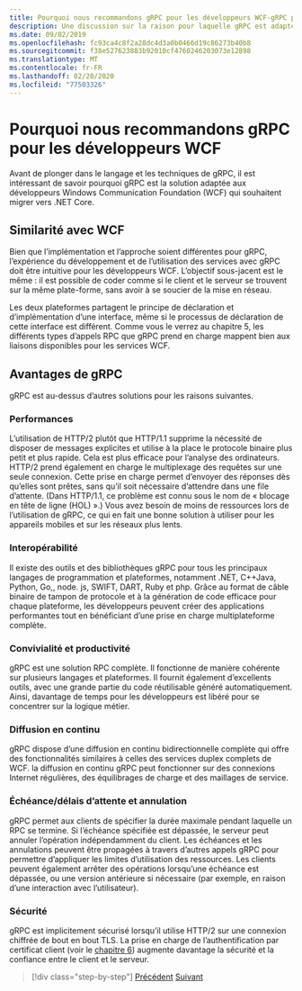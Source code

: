 ```yaml
---
title: Pourquoi nous recommandons gRPC pour les développeurs WCF-gRPC pour les développeurs WCF
description: Une discussion sur la raison pour laquelle gRPC est adapté aux développeurs WCF qui souhaitent migrer vers des architectures et des plateformes modernes.
ms.date: 09/02/2019
ms.openlocfilehash: fc93ca4c8f2a28dc4d3a0b0466d19c86273b40b8
ms.sourcegitcommit: f38e527623883b92010cf4760246203073e12898
ms.translationtype: MT
ms.contentlocale: fr-FR
ms.lasthandoff: 02/20/2020
ms.locfileid: "77503326"
---
```

# <a name="why-we-recommend-grpc-for-wcf-developers"></a>Pourquoi nous recommandons gRPC pour les développeurs WCF

Avant de plonger dans le langage et les techniques de gRPC, il est intéressant de savoir pourquoi gRPC est la solution adaptée aux développeurs Windows Communication Foundation (WCF) qui souhaitent migrer vers .NET Core.

## <a name="similarity-to-wcf"></a>Similarité avec WCF

Bien que l’implémentation et l’approche soient différentes pour gRPC, l’expérience du développement et de l’utilisation des services avec gRPC doit être intuitive pour les développeurs WCF. L’objectif sous-jacent est le même : il est possible de coder comme si le client et le serveur se trouvent sur la même plate-forme, sans avoir à se soucier de la mise en réseau. 

Les deux plateformes partagent le principe de déclaration et d’implémentation d’une interface, même si le processus de déclaration de cette interface est différent. Comme vous le verrez au chapitre 5, les différents types d’appels RPC que gRPC prend en charge mappent bien aux liaisons disponibles pour les services WCF.

## <a name="benefits-of-grpc"></a>Avantages de gRPC

gRPC est au-dessus d’autres solutions pour les raisons suivantes.

### <a name="performance"></a>Performances

L’utilisation de HTTP/2 plutôt que HTTP/1.1 supprime la nécessité de disposer de messages explicites et utilise à la place le protocole binaire plus petit et plus rapide. Cela est plus efficace pour l’analyse des ordinateurs. HTTP/2 prend également en charge le multiplexage des requêtes sur une seule connexion. Cette prise en charge permet d’envoyer des réponses dès qu’elles sont prêtes, sans qu’il soit nécessaire d’attendre dans une file d’attente. (Dans HTTP/1.1, ce problème est connu sous le nom de « blocage en tête de ligne (HOL) ».) Vous avez besoin de moins de ressources lors de l’utilisation de gRPC, ce qui en fait une bonne solution à utiliser pour les appareils mobiles et sur les réseaux plus lents.

### <a name="interoperability"></a>Interopérabilité

Il existe des outils et des bibliothèques gRPC pour tous les principaux langages de programmation et plateformes, notamment .NET, C++Java, Python, Go,, node. js, SWIFT, DART, Ruby et php. Grâce au format de câble binaire de tampon de protocole et à la génération de code efficace pour chaque plateforme, les développeurs peuvent créer des applications performantes tout en bénéficiant d’une prise en charge multiplateforme complète.

### <a name="usability-and-productivity"></a>Convivialité et productivité

gRPC est une solution RPC complète. Il fonctionne de manière cohérente sur plusieurs langages et plateformes. Il fournit également d’excellents outils, avec une grande partie du code réutilisable généré automatiquement. Ainsi, davantage de temps pour les développeurs est libéré pour se concentrer sur la logique métier.

### <a name="streaming"></a>Diffusion en continu

gRPC dispose d’une diffusion en continu bidirectionnelle complète qui offre des fonctionnalités similaires à celles des services duplex complets de WCF. la diffusion en continu gRPC peut fonctionner sur des connexions Internet régulières, des équilibrages de charge et des maillages de service.

### <a name="deadlinetimeouts-and-cancellation"></a>Échéance/délais d’attente et annulation

gRPC permet aux clients de spécifier la durée maximale pendant laquelle un RPC se termine. Si l’échéance spécifiée est dépassée, le serveur peut annuler l’opération indépendamment du client. Les échéances et les annulations peuvent être propagées à travers d’autres appels gRPC pour permettre d’appliquer les limites d’utilisation des ressources. Les clients peuvent également arrêter des opérations lorsqu’une échéance est dépassée, ou une version antérieure si nécessaire (par exemple, en raison d’une interaction avec l’utilisateur).

### <a name="security"></a>Sécurité

gRPC est implicitement sécurisé lorsqu’il utilise HTTP/2 sur une connexion chiffrée de bout en bout TLS. La prise en charge de l’authentification par certificat client (voir le [chapitre 6](security.md)) augmente davantage la sécurité et la confiance entre le client et le serveur.

>[!div class="step-by-step"]
>[Précédent](network-protocols.md)
>[Suivant](protocol-buffers.md)
